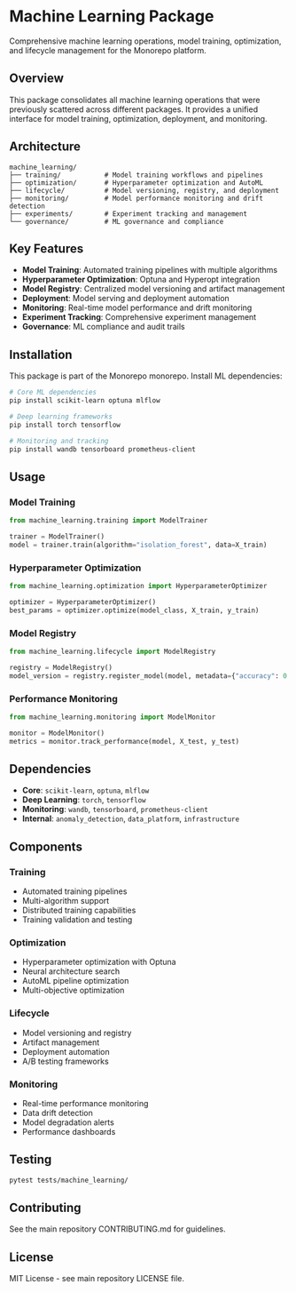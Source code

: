 # Machine Learning Package

Comprehensive machine learning operations, model training, optimization, and lifecycle management for the Monorepo platform.

## Overview

This package consolidates all machine learning operations that were previously scattered across different packages. It provides a unified interface for model training, optimization, deployment, and monitoring.

## Architecture

```
machine_learning/
├── training/           # Model training workflows and pipelines
├── optimization/       # Hyperparameter optimization and AutoML
├── lifecycle/          # Model versioning, registry, and deployment
├── monitoring/         # Model performance monitoring and drift detection
├── experiments/        # Experiment tracking and management
└── governance/         # ML governance and compliance
```

## Key Features

- **Model Training**: Automated training pipelines with multiple algorithms
- **Hyperparameter Optimization**: Optuna and Hyperopt integration
- **Model Registry**: Centralized model versioning and artifact management
- **Deployment**: Model serving and deployment automation
- **Monitoring**: Real-time model performance and drift monitoring
- **Experiment Tracking**: Comprehensive experiment management
- **Governance**: ML compliance and audit trails

## Installation

This package is part of the Monorepo monorepo. Install ML dependencies:

```bash
# Core ML dependencies
pip install scikit-learn optuna mlflow

# Deep learning frameworks
pip install torch tensorflow

# Monitoring and tracking
pip install wandb tensorboard prometheus-client
```

## Usage

### Model Training
```python
from machine_learning.training import ModelTrainer

trainer = ModelTrainer()
model = trainer.train(algorithm="isolation_forest", data=X_train)
```

### Hyperparameter Optimization
```python
from machine_learning.optimization import HyperparameterOptimizer

optimizer = HyperparameterOptimizer()
best_params = optimizer.optimize(model_class, X_train, y_train)
```

### Model Registry
```python
from machine_learning.lifecycle import ModelRegistry

registry = ModelRegistry()
model_version = registry.register_model(model, metadata={"accuracy": 0.95})
```

### Performance Monitoring
```python
from machine_learning.monitoring import ModelMonitor

monitor = ModelMonitor()
metrics = monitor.track_performance(model, X_test, y_test)
```

## Dependencies

- **Core**: `scikit-learn`, `optuna`, `mlflow`
- **Deep Learning**: `torch`, `tensorflow`
- **Monitoring**: `wandb`, `tensorboard`, `prometheus-client`
- **Internal**: `anomaly_detection`, `data_platform`, `infrastructure`

## Components

### Training
- Automated training pipelines
- Multi-algorithm support
- Distributed training capabilities
- Training validation and testing

### Optimization
- Hyperparameter optimization with Optuna
- Neural architecture search
- AutoML pipeline optimization
- Multi-objective optimization

### Lifecycle
- Model versioning and registry
- Artifact management
- Deployment automation
- A/B testing frameworks

### Monitoring
- Real-time performance monitoring
- Data drift detection
- Model degradation alerts
- Performance dashboards

## Testing

```bash
pytest tests/machine_learning/
```

## Contributing

See the main repository CONTRIBUTING.md for guidelines.

## License

MIT License - see main repository LICENSE file.